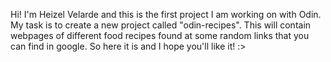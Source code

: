 Hi! I'm Heizel Velarde and this is the first project I am working on with Odin. My task is to create a new project called "odin-recipes". This will contain webpages of different food recipes found at some random links that you can find in google. So here it is and I hope you'll like it! :>
